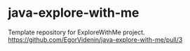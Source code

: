 # java-explore-with-me
Template repository for ExploreWithMe project.
https://github.com/EgorVidenin/java-explore-with-me/pull/3